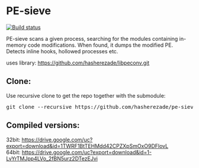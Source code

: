 # PE-sieve
[![Build status](https://ci.appveyor.com/api/projects/status/crlo8iyvi4bm80yp?svg=true)](https://ci.appveyor.com/project/hasherezade/pe-sieve)

PE-sieve scans a given process, searching for the modules containing in-memory code modifications. When found, it dumps the modified PE.<br/>
Detects inline hooks, hollowed processes etc.

uses library:
https://github.com/hasherezade/libpeconv.git

Clone:
-
Use recursive clone to get the repo together with the submodule:
<pre>
git clone --recursive https://github.com/hasherezade/pe-sieve.git
</pre>

Compiled versions:
-
32bit: https://drive.google.com/uc?export=download&id=1TWRF1BtTEHMdd42CPZXpSmOxO9DFlovL <br/>
64bit: https://drive.google.com/uc?export=download&id=1-LvYrTMJpp4LVo_2fBN5urz2DTezEJvi <br/>
